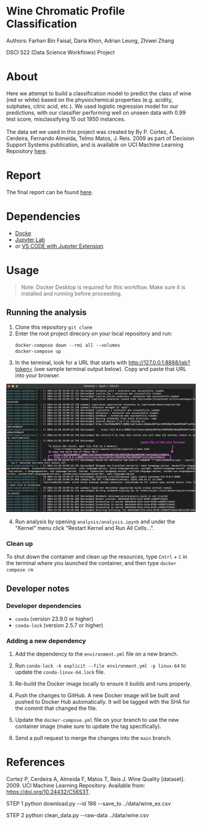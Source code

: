# Wine Chromatic Profile Classification
Authors: Farhan Bin Faisal, Daria Khon, Adrian Leung, Zhiwei Zhang

DSCI 522 (Data Science Workflows) Project

# About
Here we attempt to build a classification model to predict the class of wine (red or white) based on the physiochemical properties (e.g. acidity, sulphates, citric acid, etc.). We used logistic regression model for our predictions, with our classifier performing well on unseen data with 0.99 test score, misclassifying 15 out 1950 instances.
<br> <br>
The data set we used in this project was created by By P. Cortez, A. Cerdeira, Fernando Almeida, Telmo Matos, J. Reis. 2009 as part of Decision Support Systems publication, and is available on UCI Machine Learning Repository [here](https://archive.ics.uci.edu/dataset/186/wine+quality). 

# Report
The final report can be found [here](https://ubc-mds.github.io/DSCI522-2425-22-wine-chromatic-profile/).

# Dependencies
- [Docke](https://www.docker.com/)
- [Jupyter Lab](https://jupyter.org/)
- or [VS CODE with Jupyter Extension](https://marketplace.visualstudio.com/items?itemName=ms-toolsai.jupyter)

# Usage
> Note: Docker Desktop is required for this workflow. Make sure it is installed and running before proceeding.
## Running the analysis

1. Clone this repository `git clone`
2. Enter the root project direcory on your local repository and run:  
    ```
    docker-compose down --rmi all --volumes
    docker-compose up
    ```
3. In the terminal, look for a URL that starts with http://127.0.0.1:8888/lab?token= (see sample terminal output below). Copy and paste that URL into your browser.
<img src="img/docker_instructions.png" width=600>

4. Run analysis by opening `analysis/analysis.ipynb` and under the "Kernel" menu click "Restart Kernel and Run All Cells...".

### Clean up

To shut down the container and clean up the resources, 
type `Cntrl` + `C` in the terminal
where you launched the container, and then type `docker compose rm`

## Developer notes

### Developer dependencies
- `conda` (version 23.9.0 or higher)
- `conda-lock` (version 2.5.7 or higher)

### Adding a new dependency

1. Add the dependency to the `environment.yml` file on a new branch.

2. Run `conda-lock -k explicit --file environment.yml -p linux-64` to update the `conda-linux-64.lock` file.

2. Re-build the Docker image locally to ensure it builds and runs properly.

3. Push the changes to GitHub. A new Docker
   image will be built and pushed to Docker Hub automatically.
   It will be tagged with the SHA for the commit that changed the file.

4. Update the `docker-compose.yml` file on your branch to use the new
   container image (make sure to update the tag specifically).

5. Send a pull request to merge the changes into the `main` branch. 

# References
Cortez P, Cerdeira A, Almeida F, Matos T, Reis J. Wine Quality [dataset]. 2009. UCI Machine Learning Repository. Available from: https://doi.org/10.24432/C56S3T.



STEP 1
python download.py --id 186 --save_to ../data/wine_ex.csv

STEP 2
python clean_data.py --raw-data ../data/wine.csv
